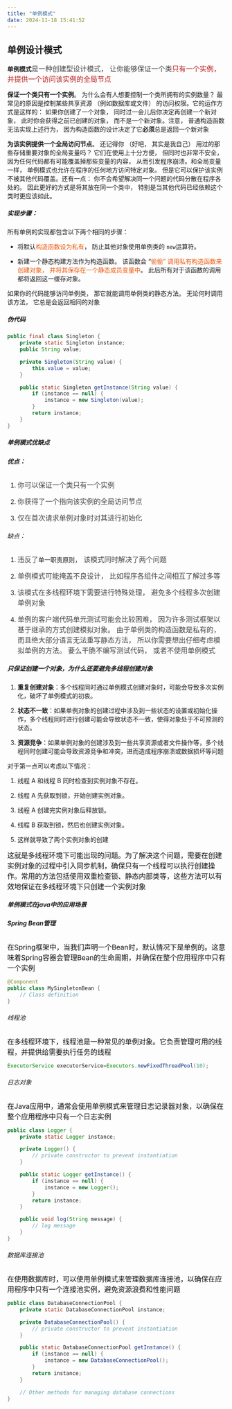 ```yaml
---
title: "单例模式"
date: 2024-11-18 15:41:52
---
```


## 单**例**设计模式

**单例<span color="" fontsize="">模式</span>**<span style="font-size: 16px; color: rgb(68, 68, 68)">是一种创建型设计模式， 让你能够保证一个类</span><span style="font-size: 16px; color: #b91c1c">只有一个实例， 并提供一个访问该实例的全局节点</span>

**保证一个类只有一个实例**<span color="" fontsize="">。 </span>为什么会有人想要控制一个类所拥有的实例数量<span color="" fontsize="">？ </span>最常见的原因是控制某些共享资源<span color="" fontsize=""> （</span>例如数据库或文件<span color="" fontsize="">） </span>的访问权限<span color="" fontsize="">。</span>它的运作方式是这样的<span color="" fontsize="">： </span>如果你创建了一个对象<span color="" fontsize="">， </span>同时过一会儿后你决定再创建一个新对象<span color="" fontsize="">， </span>此时你会获得之前已创建的对象<span color="" fontsize="">， </span>而不是一个新对象<span color="" fontsize="">。</span>注意<span color="" fontsize="">， </span>普通构造函数无法实现上述行为<span color="" fontsize="">， </span>因为构造函数的设计决定了它**必须**总是返回一个新对象

**为该实例提供一个全局访问节点**<span color="" fontsize="">。 </span>还记得你<span color="" fontsize=""> （</span>好吧<span color="" fontsize="">， </span>其实是我自己<span color="" fontsize="">） </span>用过的那些存储重要对象的全局变量吗<span color="" fontsize="">？ </span>它们在使用上十分方便<span color="" fontsize="">， </span>但同时也非常不安全<span color="" fontsize="">， </span>因为任何代码都有可能覆盖掉那些变量的内容<span color="" fontsize="">， </span>从而引发程序崩溃<span color="" fontsize="">。</span>和全局变量一样<span color="" fontsize="">， </span>单例模式也允许在程序的任何地方访问特定对象<span color="" fontsize="">。 </span>但是它可以保护该实例不被其他代码覆盖<span color="" fontsize="">。</span>还有一点<span color="" fontsize="">： </span>你不会希望解决同一个问题的代码分散在程序各处的<span color="" fontsize="">。 </span>因此更好的方式是将其放在同一个类中<span color="" fontsize="">， </span>特别是当其他代码已经依赖这个类时更应该如此<span color="" fontsize="">。</span>

##### 实现步骤：

所有单例的实现都包含以下两个相同的步骤<span color="" fontsize="">：</span>

- 将默认<span color="#ea580c" style="color: #ea580c">构造函数设为私有</span><span color="" fontsize="">， </span>防止其他对象使用单例类的<span color="" fontsize=""> </span>`new`运算符<span color="" fontsize="">。</span>

- 新建一个静态构建方法作为构造函数<span color="" fontsize="">。 </span>该函数会<span color="" fontsize=""> “</span><span color="#ea580c" style="color: #ea580c">偷偷</span><span color="#ea580c" fontsize="" style="color: #ea580c">” </span><span color="#ea580c" style="color: #ea580c">调用私有构造函数来创建对象</span><span color="#ea580c" fontsize="" style="color: #ea580c">， </span><span color="#ea580c" style="color: #ea580c">并将其保存在一个静态成员变量中</span><span color="" fontsize="">。 </span>此后所有对于该函数的调用都将返回这一缓存对象<span color="" fontsize="">。</span>

如果你的代码能够访问单例类<span color="" fontsize="">， </span>那它就能调用单例类的静态方法<span color="" fontsize="">。 </span>无论何时调用该方法<span color="" fontsize="">， </span>它总是会返回相同的对象

##### 伪代码

``` java
public final class Singleton {
    private static Singleton instance;
    public String value;

    private Singleton(String value) {
        this.value = value;
    }

    public static Singleton getInstance(String value) {
        if (instance == null) {
            instance = new Singleton(value);
        }
        return instance;
    }
}
```

##### **<span color="" fontsize="">单例模式</span>优缺点**

###### **优点：**

1.  <span style="font-size: 16px; color: rgb(68, 68, 68)">你可以保证一个类只有一个实例</span>

2.  <span style="font-size: 16px; color: rgb(68, 68, 68)">你获得了一个指向该实例的全局访问节点</span>

3.  <span style="font-size: 16px; color: rgb(68, 68, 68)">仅在首次请求单例对象时对其进行初始化</span>

###### 缺点：

1.  <span style="font-size: 16px; color: rgb(68, 68, 68)">违反了</span><span color="" fontsize="">单一职责原则</span><span style="font-size: 16px; color: rgb(68, 68, 68)">， 该模式同时解决了两个问题</span>

2.  <span style="font-size: 16px; color: rgb(68, 68, 68)">单例模式可能掩盖不良设计， 比如程序各组件之间相互了解过多等</span>

3.  <span style="font-size: 16px; color: rgb(68, 68, 68)">该模式在多线程环境下需要进行特殊处理， 避免多个线程多次创建单例对象</span>

4.  <span style="font-size: 16px; color: rgb(68, 68, 68)">单例的客户端代码单元测试可能会比较困难， 因为许多测试框架以基于继承的方式创建模拟对象。 由于单例类的构造函数是私有的， 而且绝大部分语言无法重写静态方法， 所以你需要想出仔细考虑模拟单例的方法。 要么干脆不编写测试代码， 或者不使用单例模式</span>

##### 只保证创建一个对象，为什么还要避免多线程创建对象

1.  **重复创建对象**：多个线程同时通过单例模式创建对象时，可能会导致多次实例化，破坏了单例模式的初衷。

2.  **状态不一致**：如果单例对象的创建过程中涉及到一些状态的设置或初始化操作，多个线程同时进行创建可能会导致状态不一致，使得对象处于不可预测的状态。

3.  **资源竞争**：如果单例对象的创建涉及到一些共享资源或者文件操作等，多个线程同时创建可能会导致资源竞争和冲突，进而造成程序崩溃或数据损坏等问题

对于第一点可以考虑以下情况：

1.  线程 A 和线程 B 同时检查到实例对象不存在。

2.  线程 A 先获取到锁，开始创建实例对象。

3.  线程 A 创建完实例对象后释放锁。

4.  线程 B 获取到锁，然后也创建实例对象。

5.  这样就导致了两个实例对象的创建

<span style="font-size: 16px; color: rgb(13, 13, 13)">这就是多线程环境下可能出现的问题。为了解决这个问题，需要在创建实例对象的过程中引入同步机制，确保只有一个线程可以执行创建操作。常用的方法包括使用双重检查锁、静态内部类等，这些方法可以有效地保证在多线程环境下只创建一个实例对象</span>

##### 单例模式在java中的应用场景

###### **Spring Bean管理**

<span style="font-size: 16px; color: rgb(13, 13, 13)">在Spring框架中，当我们声明一个Bean时，默认情况下是单例的。这意味着Spring容器会管理Bean的生命周期，并确保在整个应用程序中只有一个实例</span>

``` java
@Component
public class MySingletonBean {
    // Class definition
}
```

###### 线程池

<span style="font-size: 16px; color: rgb(13, 13, 13)">在多线程环境下，线程池是一种常见的单例对象。它负责管理可用的线程，并提供给需要执行任务的线程</span>

``` java
ExecutorService executorService=Executors.newFixedThreadPool(10);
```

###### 日志对象

<span style="font-size: 16px; color: rgb(13, 13, 13)">在Java应用中，通常会使用单例模式来管理日志记录器对象，以确保在整个应用程序中只有一个日志实例</span>

``` java
public class Logger {
    private static Logger instance;

    private Logger() {
        // private constructor to prevent instantiation
    }

    public static Logger getInstance() {
        if (instance == null) {
            instance = new Logger();
        }
        return instance;
    }

    public void log(String message) {
        // log message
    }
}
```

###### 数据库连接池

<span style="font-size: 16px; color: rgb(13, 13, 13)">在使用数据库时，可以使用单例模式来管理数据库连接池，以确保在应用程序中只有一个连接池实例，避免资源浪费和性能问题</span>

``` java
public class DatabaseConnectionPool {
    private static DatabaseConnectionPool instance;

    private DatabaseConnectionPool() {
        // private constructor to prevent instantiation
    }

    public static DatabaseConnectionPool getInstance() {
        if (instance == null) {
            instance = new DatabaseConnectionPool();
        }
        return instance;
    }

    // Other methods for managing database connections
}
```

